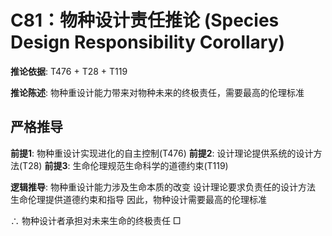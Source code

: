 # C81：物种设计责任推论 (Species Design Responsibility Corollary)

**推论依据**: T476 + T28 + T119

**推论陈述**: 物种重设计能力带来对物种未来的终极责任，需要最高的伦理标准

## 严格推导

**前提1**: 物种重设计实现进化的自主控制(T476)
**前提2**: 设计理论提供系统的设计方法(T28)
**前提3**: 生命伦理规范生命科学的道德约束(T119)

**逻辑推导**:
物种重设计能力涉及生命本质的改变
设计理论要求负责任的设计方法
生命伦理提供道德约束和指导
因此，物种设计需要最高的伦理标准

∴ 物种设计者承担对未来生命的终极责任 □